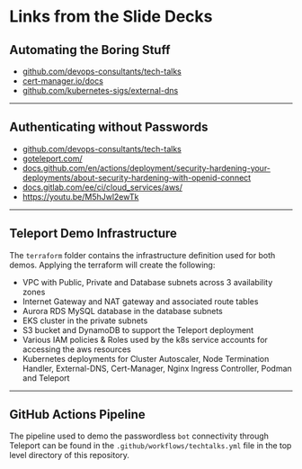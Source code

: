 # Links from the Slide Decks

## Automating the Boring Stuff

* [github.com/devops-consultants/tech-talks](https://github.com/devops-consultants/tech-talks)
* [cert-manager.io/docs](https://cert-manager.io/docs)
* [github.com/kubernetes-sigs/external-dns](https://github.com/kubernetes-sigs/external-dns)

---

## Authenticating without Passwords

* [github.com/devops-consultants/tech-talks](https://github.com/devops-consultants/tech-talks)
* [goteleport.com/](https://goteleport.com/)
* [docs.github.com/en/actions/deployment/security-hardening-your-deployments/about-security-hardening-with-openid-connect](https://docs.github.com/en/actions/deployment/security-hardening-your-deployments/about-security-hardening-with-openid-connect)
* [docs.gitlab.com/ee/ci/cloud_services/aws/](https://docs.gitlab.com/ee/ci/cloud_services/aws/)
* <https://youtu.be/M5hJwl2ewTk>

---

## Teleport Demo Infrastructure

The `terraform` folder contains the infrastructure definition used for both demos. Applying the terraform
will create the following:

* VPC with Public, Private and Database subnets across 3 availability zones
* Internet Gateway and NAT gateway and associated route tables
* Aurora RDS MySQL database in the database subnets
* EKS cluster in the private subnets
* S3 bucket and DynamoDB to support the Teleport deployment
* Various IAM policies & Roles used by the k8s service accounts for accessing the aws resources
* Kubernetes deployments for Cluster Autoscaler, Node Termination Handler, External-DNS, Cert-Manager, Nginx Ingress Controller, Podman and Teleport

---

## GitHub Actions Pipeline

The pipeline used to demo the passwordless `bot` connectivity through Teleport can be found in the `.github/workflows/techtalks.yml` file
in the top level directory of this repository.
